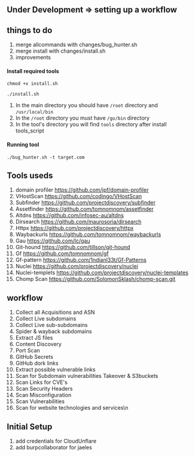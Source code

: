 ## Under Development => setting up a workflow


## things to do 
1. merge allcommands with changes/bug_hunter.sh  
2. merge install with changes/install.sh 
3. improvements

#### Install required tools

`chmod +x install.sh`

`./install.sh`

1. In the main directory you should have `/root` directory and `/usr/local/bin`
2. In the `/root` directory you must have `/go/bin` directory
3. In the tool's directory you will find `tools` directory after install tools_script

#### Running tool

`./bug_hunter.sh -t target.com`

<!-- ## Notes

[+] If you face any problem in the running process, check that:

    1. You logged in as ROOT user not normal user
    2. Check that you installed the GO language and this path is exist /root/go/bin -->

## Tools useds

1. domain profiler https://github.com/jpf/domain-profiler
2. VHostScan https://github.com/codingo/VHostScan
3. Subfinder https://github.com/projectdiscovery/subfinder
4. Assetfinder https://github.com/tomnomnom/assetfinder
5. Altdns https://github.com/infosec-au/altdns
6. Dirsearch https://github.com/maurosoria/dirsearch
7. Httpx https://github.com/projectdiscovery/httpx
8. Waybackurls https://github.com/tomnomnom/waybackurls
9. Gau https://github.com/lc/gau
10. Git-hound https://github.com/tillson/git-hound
11. Gf https://github.com/tomnomnom/gf
12. Gf-pattern https://github.com/1ndianl33t/Gf-Patterns
13. Nuclei https://github.com/projectdiscovery/nuclei
14. Nuclei-templets https://github.com/projectdiscovery/nuclei-templates
15. Chomp Scan https://github.com/SolomonSklash/chomp-scan.git

## workflow

1. Collect all Acquisitions and ASN
2. Collect Live subdomains
3. Collect Live sub-subdomains
4. Spider & wayback subdomains
5. Extract JS files
6. Content Discovery
7. Port Scan
8. GitHub Secrets
9. GitHub dork links
10. Extract possible vulnerable links
11. Scan for Subdomain vulnerabilities Takeover & S3buckets
12. Scan Links for CVE's
13. Scan Security Headers
14. Scan Misconfiguration
15. Scan Vulnerabilities
16. Scan for website technologies and services\n

## Initial Setup

1. add credentials for CloudUnflare
2. add burpcollaborator for jaeles





